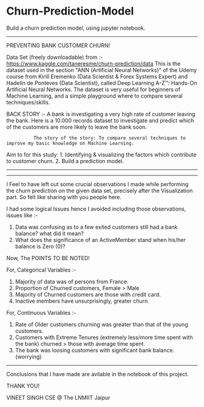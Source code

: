 # Churn-Prediction-Model
Build a churn prediction model, using jupyter notebook.

----------------------------------------------------------------------------------------------------------------------------------------
PREVENTING BANK CUSTOMER CHURN!

Data Set (freely downloadable) from :- https://www.kaggle.com/taneresme/churn-prediction/data
              This is the dataset used in the section "ANN (Artificial Neural Networks)" of the Udemy course from Kirill Eremenko (Data               Scientist & Forex Systems Expert) and Hadelin de Ponteves (Data Scientist), called Deep Learning A-Z™: Hands-On Artificial               Neural Networks. The dataset is very useful for beginners of Machine Learning, and a simple playground where to compare                 several techniques/skills.
          
BACK STORY :- A bank is investigating a very high rate of customer leaving the bank. Here is a 10.000 records dataset to                                 investigate and predict which of the customers are more likely to leave the bank soon.

              The story of the story: To compare several techniques to improve my basic knowledge on Machine Learning.
              
Aim to for this study:
              1. Identifying & visualizing the factors which contribute to customer churn.
              2. Build a prediction model.

----------------------------------------------------------------------------------------------------------------------------------------
----------------------------------------------------------------------------------------------------------------------------------------

I Feel to have left out some crucial observations I made while performing the churn prediction on the given data set, precisely after the Visualization part.
So felt like sharing with you people here.


I had some logical Issues hence I avoided including those observations, issues like :-
1. Data was confusing as to a few exited customers still had a bank balance? what did it mean?
2. What does the significance of an ActiveMember stand when his/her balance is Zero (0)?

Now, The POINTS TO BE NOTED!

For, Categorical Variables :-
1. Majority of data was of persons from France.
2. Proportion of Churned customers, Female > Male
3. Majority of Churned customers are those with credit card.
4. Inactive members have unsurprisingly, greater churn.

For, Continuous Variables :-
1. Rate of Older customers churning was greater than that of the young customers.
2. Customers with Extreme Tenures (extremely less/more time spent with the bank) churned > those with average time spent.
3. The bank was loosing customers with significant bank balance. (worrying)

--------------------------------------------------------------------------------------------------------------------------------------------------------------------------------------------------------------------------------------------------------------------------------

Conclusions that I have made are avilable in the notebook of this project.

THANK YOU!

VINEET SINGH
CSE @ The LNMIIT
Jaipur

